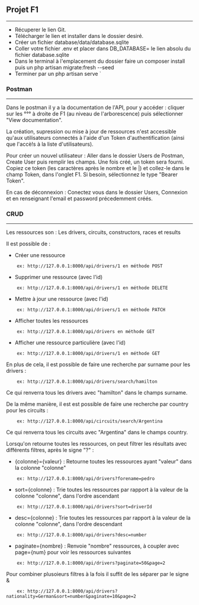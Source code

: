 ## Projet F1
-----------
- Récuperer le lien Git.
- Télécharger le lien et installer dans le dossier desiré.
- Créer un fichier database/data/database.sqlite
- Coller votre fichier .env et placer dans 
DB_DATABASE=
le lien absolu du fichier 
database.sqlite
- Dans le terminal à l'emplacement du dossier faire un 
composer install
 puis un 
php artisan migrate:fresh --seed
- Terminer par un 
php artisan serve
`
### Postman
------------

Dans le postman il y a la documentation de l'API, pour y accéder : cliquer sur les °°° à droite de F1 (au niveau de l'arborescence) puis sélectionner "View documentation".

La création, supression ou mise à jour de ressources n'est accessible qu'aux utilisateurs connectés à l'aide d'un Token d'authentification (ainsi que l'accè!s à la liste d'utilisateurs).

Pour créer un nouvel utilisateur : Aller dans le dossier Users de Postman, Create User puis remplir les champs. Une fois créé, un token sera fourni. Copiez ce token (les caractères après le nombre et le |) et collez-le dans le champ Token, dans l'onglet F1. Si besoin, sélectionnez le type "Bearer Token".

En cas de déconnexion : Conectez vous dans le dossier Users, Connexion et en renseignant l'email et password précedemment créés.

### CRUD
---------

Les ressources son : Les drivers, circuits, constructors, races et results

Il est possible de :
- Créer une ressource
```
    ex: http://127.0.0.1:8000/api/drivers/1 en méthode POST
```

- Supprimer une ressource (avec l'id)
```
    ex: http://127.0.0.1:8000/api/drivers/1 en méthode DELETE
```

- Mettre à jour une ressource (avec l'id)
```
    ex: http://127.0.0.1:8000/api/drivers/1 en méthode PATCH
```

- Afficher toutes les ressources
```
    ex: http://127.0.0.1:8000/api/drivers en méthode GET
```

- Afficher une ressource particulière (avec l'id)
```
    ex: http://127.0.0.1:8000/api/drivers/1 en méthode GET
```

En plus de cela, il est possible de faire une recherche par surname pour les drivers :
```
    ex: http://127.0.0.1:8000/api/drivers/search/hamilton
```
Ce qui renverra tous les drivers avec "hamilton" dans le champs surname.

De la même manière, il est est possible de faire une recherche par country pour les circuits :
```
    ex: http://127.0.0.1:8000/api/circuits/search/Argentina
```
Ce qui renverra tous les circuits avec "Argentina" dans le champs country.

Lorsqu'on retourne toutes les ressources, on peut filtrer les résultats avec différents filtres, après le signe "?" :
- {colonne}={valeur} : Retourne toutes les ressources ayant "valeur" dans la colonne "colonne"
```
    ex: http://127.0.0.1:8000/api/drivers?forename=pedro
```

- sort={colonne} : Trie toutes les ressources par rapport à la valeur de la colonne "colonne", dans l'ordre ascendant
```
    ex: http://127.0.0.1:8000/api/drivers?sort=driverId
```

- desc={colonne} : Trie toutes les ressources par rapport à la valeur de la colonne "colonne", dans l'ordre descendant
```
    ex: http://127.0.0.1:8000/api/drivers?desc=number
```

- paginate={nombre} : Renvoie "nombre" ressources, à coupler avec page={num} pour voir les ressources suivantes
```
    ex: http://127.0.0.1:8000/api/drivers?paginate=50&page=2
```

Pour combiner plusoieurs filtres à la fois il suffit de les séparer par le signe &
```
    ex: http://127.0.0.1:8000/api/drivers?nationality=German&sort=number&paginate=10&page=2
```
